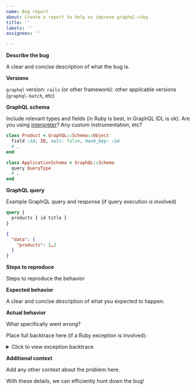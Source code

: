 ```yaml
---
name: Bug report
about: Create a report to help us improve graphql-ruby
title: ''
labels: ''
assignees: ''

---
```


**Describe the bug**

A clear and concise description of what the bug is.

**Versions**

`graphql` version:
`rails` (or other framework):
other applicable versions (`graphql-batch`, etc)

**GraphQL schema**

Include relevant types and fields (in Ruby is best, in GraphQL IDL is ok).
Are you using [interpreter](https://graphql-ruby.org/queries/interpreter.html)? Any custom instrumentation, etc?

```ruby
class Product < GraphQL::Schema::Object
  field :id, ID, null: false, hash_key: :id
  # …
end

class ApplicationSchema < GraphQL::Schema
  query QueryType
  # …
end
```

**GraphQL query**

Example GraphQL query and response (if query execution is involved)

```graphql
query {
  products { id title }
}
```

```json
{
  "data": {
    "products": […]
  }
}
```

**Steps to reproduce**

Steps to reproduce the behavior

**Expected behavior**

A clear and concise description of what you expected to happen.

**Actual behavior**

What specifically went wrong?

Place full backtrace here (if a Ruby exception is involved):

<details>
<summary>Click to view exception backtrace</summary>

```
Something went wrong
2.6.0/gems/graphql-1.9.17/lib/graphql/subscriptions/instrumentation.rb:34:in `after_query'
… don't hesitate to include all the rows here: they will be collapsed
```

</details>

**Additional context**

Add any other context about the problem here.

With these details, we can efficiently hunt down the bug!
